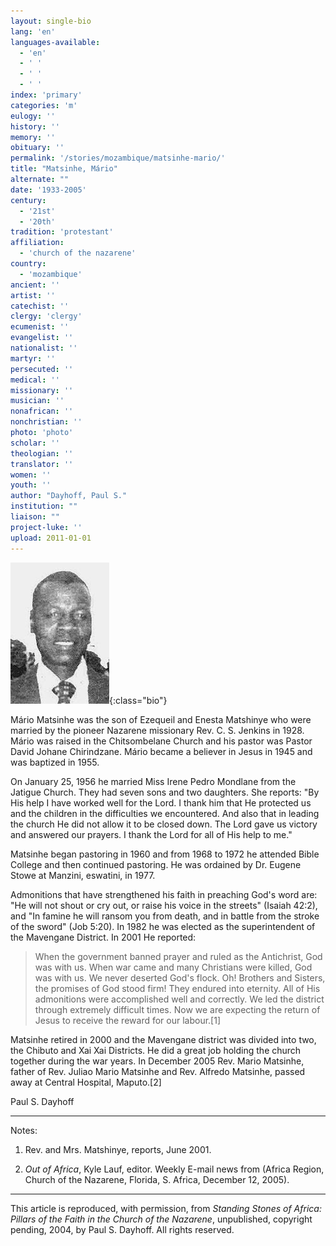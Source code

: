 ```yaml
---
layout: single-bio
lang: 'en'
languages-available:
  - 'en'
  - ' '
  - ' '
  - ' '
index: 'primary'
categories: 'm'
eulogy: ''
history: ''
memory: ''
obituary: ''
permalink: '/stories/mozambique/matsinhe-mario/'
title: "Matsinhe, Mário"
alternate: ""
date: '1933-2005'
century:
  - '21st'
  - '20th'
tradition: 'protestant'
affiliation:
  - 'church of the nazarene'
country:
  - 'mozambique'
ancient: ''
artist: ''
catechist: ''
clergy: 'clergy'
ecumenist: ''
evangelist: ''
nationalist: ''
martyr: ''
persecuted: ''
medical: ''
missionary: ''
musician: ''
nonafrican: ''
nonchristian: ''
photo: 'photo'
scholar: ''
theologian: ''
translator: ''
women: ''
youth: ''
author: "Dayhoff, Paul S."
institution: ""
liaison: ""
project-luke: ''
upload: 2011-01-01
---
```


![Mario Matsinhe](/images/bio-pics/mozambique/matsinhe-mario/matshinhe_mario.jpg){:class="bio"}

Mário Matsinhe was the son of Ezequeil and Enesta Matshinye who were married by the pioneer Nazarene missionary Rev. C. S. Jenkins in 1928.  Mário was raised in the Chitsombelane Church and his pastor was Pastor David Johane Chirindzane. Mário became a believer in Jesus in 1945 and was baptized in 1955.

On January 25, 1956 he married Miss Irene Pedro Mondlane from the Jatigue Church.  They had seven sons and two daughters.  She reports: "By His help I have worked well for the Lord. I thank him that He protected us and the children in the difficulties we encountered.  And also that in leading the church He did not allow it to be closed down.  The Lord gave us victory and answered our prayers.  I thank the Lord for all of His help to me."

Matsinhe began pastoring in 1960 and from 1968 to 1972 he attended Bible College and then continued pastoring.  He was ordained by Dr. Eugene Stowe at Manzini, eswatini, in 1977.

Admonitions that have strengthened his faith in preaching God's word are: "He will not shout or cry out, or raise his voice in the streets" (Isaiah 42:2), and  "In famine he will ransom you from death, and in battle from the stroke of the sword" (Job 5:20).  In 1982 he was elected as the superintendent of the Mavengane District.  In 2001  He reported:

> When the government banned prayer and ruled as the Antichrist, God was with us.  When war came and many Christians were killed, God was with us.  We never deserted God's flock.  Oh!  Brothers and Sisters, the promises of God stood firm!  They endured into eternity.  All of His admonitions were accomplished well and correctly.  We led the district through extremely difficult times.  Now we are expecting the return of Jesus to receive the reward for our labour.[1]

Matsinhe retired in 2000 and the Mavengane district was divided into two, the Chibuto and Xai Xai Districts.  He did a great job holding the church together during the war years. In December 2005 Rev. Mario Matsinhe, father of Rev. Juliao Mario Matsinhe and Rev. Alfredo Matsinhe, passed away at Central Hospital, Maputo.[2]

Paul S. Dayhoff

---

Notes:

1. Rev. and Mrs. Matshinye, reports, June 2001.

2. *Out of Africa*, Kyle Lauf, editor. Weekly E-mail news from (Africa Region, Church of the Nazarene, Florida, S. Africa, December 12, 2005).

---

This article is reproduced, with permission, from *Standing Stones of Africa: Pillars of the Faith in the Church of the Nazarene*, unpublished, copyright pending, 2004, by Paul S. Dayhoff.  All rights reserved.
